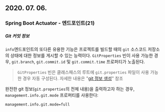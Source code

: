 ## 2020. 07. 06.

### Spring Boot Actuator - 엔드포인트(21)

##### Git 커밋 정보

`info`엔드포인트의 또다른 유용한 기능은 프로젝트를 빌드할 때의 `git` 소스코드 저장소의 상태에 대한 정보를 게시할 수 있는 능력이다. `GitProperties` 빈이 사용 가능한 경우, `git.branch`, `git.commit.id` 및 `git.commit.time` 프로퍼티가 노출된다.

> `GitProperties` 빈은 클래스패스의 루트에 `git.properties` 파일이 사용 가능한 경우 자동 구성된다. 자세한 내용은 "[git 정보 생성][spring-boot-generate-git-information]" 참조

완전한 git 정보(`git.properties`의 전체 내용)을 출력하고자 하는 경우, `management.info.git.mode` 프로퍼티를 사용한다:

```properties
management.info.git.mode=full
```



[spring-boot-generate-git-information]: https://docs.spring.io/spring-boot/docs/2.3.0.RELEASE/reference/html/howto.html#howto-git-info